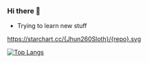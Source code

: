 ### Hi there 👋

- Trying to learn new stuff

https://starchart.cc/{Jhun260Sloth}/{repo}.svg


[![Top Langs](https://github-readme-stats.vercel.app/api/top-langs/?username=Jhun260Sloth&layout=compact&theme=dark)](https://github.com/Jhun260Sloth)
